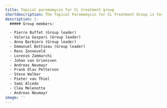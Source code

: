 ```yaml
---
title: Topical paromomycin for CL treatment group
shortdescription: The Topical Paromomycin for CL Treatment Group is focussing on the development and implementation of a planned prospective study to evaluate topical paromomycin treatment for cutaneous leishmaniasis within the network.
description: |-
  ##### Group members:

  - Pierre Buffet (Group leader)
  - Valeria Gaspari (Group leader)
  - Anna Barbiero (Group leader)
  - Emmanuel Bottieau (Group leader)
  - Rens Zonneveld
  - Lorenzo Zammarchi
  - Johan van Griensven
  - Andreas Neumayr
  - Frank Olav Petterson
  - Steve Walker
  - Pieter van Thiel
  - Sami Alcedo
  - Cléa Melenotte
  - Andreas Neumayr
image: ''
---
```


